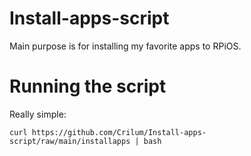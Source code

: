 # Install-apps-script
Main purpose is for installing my favorite apps to RPiOS.

# Running the script

Really simple:
```
curl https://github.com/Crilum/Install-apps-script/raw/main/installapps | bash
```
